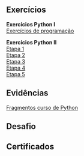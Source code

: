 ## Exercícios  
**Exercícios Python I**  
[Exercícios de programação](./exercicios/python-1)  
  
**Exercícios Python II**  
[Etapa 1](./exercicios/python-2/script1.py)  
[Etapa 2](./exercicios/python-2/script2.py)  
[Etapa 3](./exercicios/python-2/script3.py)  
[Etapa 4](./exercicios/python-2/script4.py)  
[Etapa 5](./exercicios/python-2/script5.py)  
  
## Evidências  
[Fragmentos curso de Python](./evidencias)  
  
## Desafio  
     
## Certificados  
 
